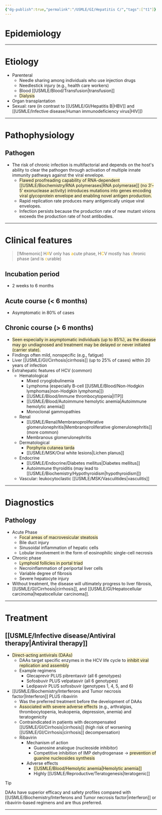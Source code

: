 ```yaml
---
{"dg-publish":true,"permalink":"/USMLE/GI/Hepatitis C/","tags":["t1"]}
---
```


# Epidemiology


---
# Etiology
- Parenteral
	- Needle sharing among individuals who use injection drugs 
	- Needlestick injury (e.g., health care workers)
	- Blood [[USMLE/Blood/Transfusion\|transfusion]]
	- <span style="background:rgba(240, 200, 0, 0.2)">Dialysis</span>
- Organ transplantation
- Sexual: rare (in contrast to [[USMLE/GI/Hepatitis B\|HBV]] and [[USMLE/Infective disease/Human immunodeficiency virus\|HIV]])

---
# Pathophysiology
## Pathogen
- The risk of chronic infection is multifactorial and depends on the host's ability to clear the pathogen through activation of multiple innate immunity pathways against the viral envelope. 
	- <span style="background:rgba(240, 200, 0, 0.2)">Flawed proofreading capability of RNA-dependent [[USMLE/Biochemistry/RNA polymerases\|RNA polymerase]] (no 3′– 5′ exonuclease activity) introduces mutations into genes encoding viral glycoprotein envelope and enabling novel antigen production.</span>
	- Rapid replication rate produces many antigenically unique viral envelopes.
	- Infection persists because the production rate of new mutant virions exceeds the production rate of host antibodies.

---
# Clinical features
>[!Mnemonic] 
>H<font color="#ffc000">A</font>V only has <font color="#ffc000">a</font>cute phase, H<font color="#ffc000">C</font>V mostly has <font color="#ffc000">c</font>hronic phase (and is <font color="#ffc000">c</font>urable)

## Incubation period
- 2 weeks to 6 months
## Acute course (< 6 months)
- Asymptomatic in 80% of cases
## Chronic course (> 6 months)
- <span style="background:rgba(240, 200, 0, 0.2)">Seen especially in asymptomatic individuals (up to 85%), as the disease may go undiagnosed and treatment may be delayed or never initiated (carrier state).</span>
- Findings often mild, nonspecific (e.g., fatigue)
- Liver [[USMLE/GI/Cirrhosis\|cirrhosis]] (up to 25% of cases) within 20 years of infection
- Extrahepatic features of HCV (common) 
	- Hematological
		- Mixed cryoglobulinemia
		- Lymphoma (especially B-cell [[USMLE/Blood/Non-Hodgkin lymphomas\|non-Hodgkin lymphoma]])
		- [[USMLE/Blood/Immune thrombocytopenia\|ITP]]
		- [[USMLE/Blood/Autoimmune hemolytic anemia\|Autoimmune hemolytic anemia]]
		- Monoclonal gammopathies
	- Renal
		- [[USMLE/Renal/Membranoproliferative glomerulonephritis\|Membranoproliferative glomerulonephritis]] (more common)
		- Membranous glomerulonephritis
	- Dermatological
		- <span style="background:rgba(240, 200, 0, 0.2)">Porphyria cutanea tarda</span>
		- [[USMLE/MSK/Oral white lesions\|Lichen planus]]
	- Endocrine
		- [[USMLE/Endocrine/Diabetes mellitus\|Diabetes mellitus]]
		- Autoimmune thyroiditis (may lead to [[USMLE/Biochemistry/Hypothyroidism\|hypothyroidism]])
	- Vascular: leukocytoclastic [[USMLE/MSK/Vasculitides\|vasculitis]]

---
# Diagnostics
## Pathology
- Acute Phase 
	- <span style="background:rgba(240, 200, 0, 0.2)">Focal areas of macrovesicular steatosis</span>
	- Bile duct injury
	- Sinusoidal inflammation of hepatic cells
	- Lobular involvement in the form of eosinophilic single-cell necrosis
- Chronic phase
	- <span style="background:rgba(240, 200, 0, 0.2)">Lymphoid follicles in portal triad</span>
	- Necroinflammation of periportal liver cells
	- Variable degree of fibrosis
	- Severe hepatocyte injury
- Without treatment, the disease will ultimately progress to liver fibrosis, [[USMLE/GI/Cirrhosis\|cirrhosis]], and [[USMLE/GI/Hepatocellular carcinoma\|hepatocellular carcinoma]].

---
# Treatment
## [[USMLE/Infective disease/Antiviral therapy\|Antiviral therapy]]
- <span style="background:rgba(240, 200, 0, 0.2)">Direct-acting antivirals (DAAs)</span>
	- DAAs target specific enzymes in the HCV life cycle to <span style="background:rgba(240, 200, 0, 0.2)">inhibit viral replication and assembly</span>
	- Example regimens
		- Glecaprevir PLUS pibrentasvir (all 6 genotypes)
		- Sofosbuvir PLUS velpatasvir (all 6 genotypes)
		- Ledipasvir PLUS sofosbuvir (genotypes 1, 4, 5, and 6)
- [[USMLE/Biochemistry/Interferons and Tumor necrosis factor\|Interferon]] PLUS ribavirin
	- Was the preferred treatment before the development of DAAs
	- <span style="background:rgba(240, 200, 0, 0.2)">Associated with severe adverse effects</span> (e.g., arthralgias, thrombocytopenia, leukopenia, depression, anemia) and teratogenicity
	- Contraindicated in patients with decompensated [[USMLE/GI/Cirrhosis\|cirrhosis]] (high risk of worsening [[USMLE/GI/Cirrhosis\|cirrhosis]] decompensation)
	- Ribavirin
		- Mechanism of action
			- Guanosine analogue (nucleoside inhibitor)
			- Competitive inhibition of IMP dehydrogenase → <span style="background:rgba(240, 200, 0, 0.2)">prevention of guanine nucleosides synthesis</span>
		- Adverse effects
			- <span style="background:rgba(240, 200, 0, 0.2)">[[USMLE/Blood/Hemolytic anemia\|Hemolytic anemia]]</span>
			- Highly [[USMLE/Reproductive/Teratogenesis\|teratogenic]]

>[!tip] 
>DAAs have superior efficacy and safety profiles compared with [[USMLE/Biochemistry/Interferons and Tumor necrosis factor\|interferon]] or ribavirin-based regimens and are thus preferred.

---
